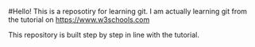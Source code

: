 #Hello!
This is a reposotiry for learning git.
I am actually learning git from the tutorial on https://www.w3schools.com

This repository is built step by step in line with the tutorial.
